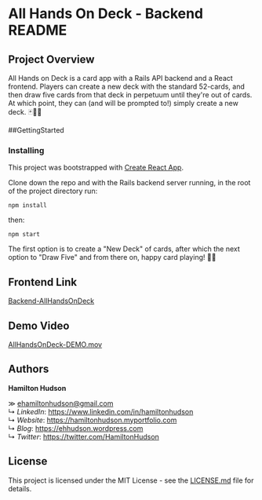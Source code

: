 # All Hands On Deck - Backend README

## Project Overview

All Hands on Deck is a card app with a Rails API backend and a React frontend. Players can create a new deck with the standard 52-cards, and then draw five cards from that deck in perpetuum until they're out of cards. At which point, they can (and will be prompted to!) simply create a new deck. 🃏👌🏼

##GettingStarted

### Installing

This project was bootstrapped with [Create React App](https://github.com/facebook/create-react-app).

Clone down the repo and with the Rails backend server running, in the root of the project directory run:

`npm install`

then:

`npm start`

The first option is to create a "New Deck" of cards, after which the next option to "Draw Five" and from there on, happy card playing! 🤙🏼

## Frontend Link

[Backend-AllHandsOnDeck](https://github.com/ehamiltonhudson/all-hands-on-deck-backend)

## Demo Video

[AllHandsOnDeck-DEMO.mov](https://drive.google.com/file/d/1bIxkjxcNPtMsmMya9udP75HXTL89zgec/view?usp=sharing)

## Authors

**Hamilton Hudson**

≫ ehamiltonhudson@gmail.com<br/>
↳ *LinkedIn*: https://www.linkedin.com/in/hamiltonhudson<br/>
↳ *Website*: https://hamiltonhudson.myportfolio.com<br/>
↳ *Blog*: https://ehhudson.wordpress.com<br/>
↳ *Twitter*: https://twitter.com/HamiltonHudson

## License

This project is licensed under the MIT License - see the [LICENSE.md](/LICENSE) file for details.
